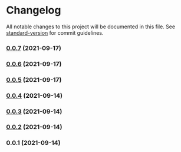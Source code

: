 # Changelog

All notable changes to this project will be documented in this file. See [standard-version](https://github.com/conventional-changelog/standard-version) for commit guidelines.

### [0.0.7](https://github.com/charlypoly/algolia-graphql-schema/compare/v0.0.6...v0.0.7) (2021-09-17)

### [0.0.6](https://github.com/charlypoly/algolia-graphql-schema/compare/v0.0.5...v0.0.6) (2021-09-17)

### [0.0.5](https://github.com/charlypoly/algolia-graphql-schema/compare/v0.0.4...v0.0.5) (2021-09-17)

### [0.0.4](https://github.com/charlypoly/algolia-graphql-schema/compare/v0.0.3...v0.0.4) (2021-09-14)

### [0.0.3](https://github.com/charlypoly/algolia-graphql-schema/compare/v0.0.2...v0.0.3) (2021-09-14)

### [0.0.2](https://github.com/charlypoly/algolia-graphql-schema/compare/v0.0.1...v0.0.2) (2021-09-14)

### 0.0.1 (2021-09-14)
